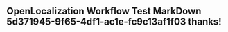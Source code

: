 <properties
ms.topic="hero-topic"
ms.test1="hero-topic"
ms.test2="test"/>


## OpenLocalization Workflow Test MarkDown 5d371945-9f65-4df1-ac1e-fc9c13af1f03 thanks!



<!--HONumber=Jul16_HO4-->


